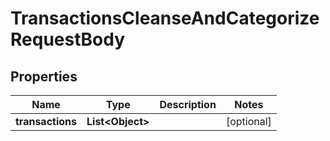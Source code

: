 
# TransactionsCleanseAndCategorizeRequestBody

## Properties
Name | Type | Description | Notes
------------ | ------------- | ------------- | -------------
**transactions** | **List&lt;Object&gt;** |  |  [optional]



